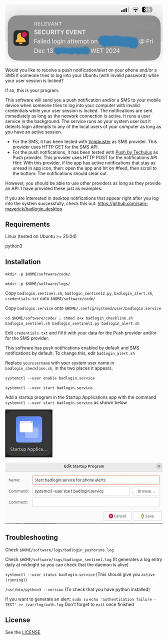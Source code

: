 ![](alert_example.jpg)

Would you like to receive a push notification/alert on your phone and/or a SMS if someone tries to log into your Ubuntu (with invalid password) while your user session is locked?

If so, this is your program.

This software will send you a push notification and/or a SMS to your mobile device when someone tries to log into your computer with invalid credentials while your user session is locked. The notifications are sent immediately as long as the network connection is active. It runs a user service in the background. The service runs as your system user but it detects login attempts to any of the local users of your computer as long as you have an active session.

- For the SMS, it has been tested with [Voipbuster](https://www.voipbuster.com) as SMS provider. This provider uses HTTP GET for the SMS API.
- For the push notifications, it has been tested with [Push by Techulus](https://push.techulus.com/) as Push provider. This provider uses HTTP POST for the notifications API.
  Hint: With this provider, if the app has active notifications that stay as unread in app icon, then: open the app and hit on #feed, then scroll to the bottom. The notifications should clear out.

However, you should be able to use other providers as long as they provide an API. I have provided these just as examples.

If you are interested in desktop notifications that appear right after you log into the system successfully, check this out:
https://github.com/sam-maverick/badlogin_desktop

## Requirements

Linux
(tested on Ubuntu >= 20.04)

python3

## Installation

`mkdir -p $HOME/software/code/`

`mkdir -p $HOME/software/logs/`

Copy `badlogin.sentinel.sh`, `badlogin_sentinel2.py`, `badlogin_alert.sh`, `credentials.txt` onto `$HOME/software/code/`

Copy `badlogin.service` onto `$HOME/.config/systemd/user/badlogin.service`

`cd $HOME/software/code/ ; chmod u+x badlogin_checkline.sh badlogin_sentinel.sh badlogin_sentinel2.py badlogin_alert.sh`

Edit `credentials.txt` and fill it with your data for the Push provider and/or for the SMS provider.

This software has push notifications enabled by default and SMS notifications by default. To change this, edit `badlogin_alert.sh`

Replace `yourusername` with your system user name in `badlogin_checkline.sh`, in the two places it appears.

`systemctl --user enable badlogin.service`

`systemctl --user start badlogin.service`

Add a startup program in the Startup Applications app with the command `systemctl --user start badlogin.service` as shown below

![startup applications app](startup_applications.jpg)

![Adding a startup program](adding.jpg)

## Troubleshooting

Check `$HOME/software/logs/badlogin_pushorsms.log`

Check `$HOME/software/logs/badlogin_sentinel.log` (It generates a log entry daily at midnight so you can check that the daemon is alive)

`systemctl --user status badlogin.service` (This should give you `active (running)`)

`/usr/bin/python3 --version` (To check that you have python installed)

If you want to generate an alert:
`sudo su`
`echo 'authentication failure - TEST' >> /var/log/auth.log`
Don't forget to `exit` once finished

## License

See the [LICENSE](LICENSE)